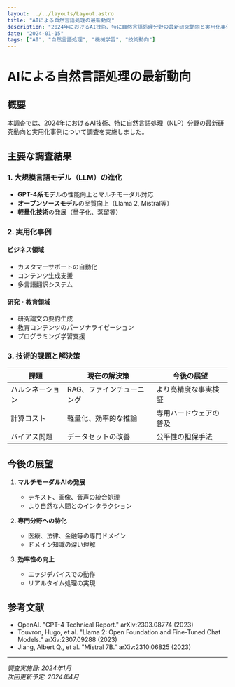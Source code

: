 ```yaml
---
layout: ../../layouts/Layout.astro
title: "AIによる自然言語処理の最新動向"
description: "2024年におけるAI技術、特に自然言語処理分野の最新研究動向と実用化事例について調査した結果をまとめています。"
date: "2024-01-15"
tags: ["AI", "自然言語処理", "機械学習", "技術動向"]
---
```


# AIによる自然言語処理の最新動向

## 概要

本調査では、2024年におけるAI技術、特に自然言語処理（NLP）分野の最新研究動向と実用化事例について調査を実施しました。

## 主要な調査結果

### 1. 大規模言語モデル（LLM）の進化

- **GPT-4系モデル**の性能向上とマルチモーダル対応
- **オープンソースモデル**の品質向上（Llama 2, Mistral等）
- **軽量化技術**の発展（量子化、蒸留等）

### 2. 実用化事例

#### ビジネス領域
- カスタマーサポートの自動化
- コンテンツ生成支援
- 多言語翻訳システム

#### 研究・教育領域
- 研究論文の要約生成
- 教育コンテンツのパーソナライゼーション
- プログラミング学習支援

### 3. 技術的課題と解決策

| 課題 | 現在の解決策 | 今後の展望 |
|------|-------------|-----------|
| ハルシネーション | RAG、ファインチューニング | より高精度な事実検証 |
| 計算コスト | 軽量化、効率的な推論 | 専用ハードウェアの普及 |
| バイアス問題 | データセットの改善 | 公平性の担保手法 |

## 今後の展望

1. **マルチモーダルAIの発展**
   - テキスト、画像、音声の統合処理
   - より自然な人間とのインタラクション

2. **専門分野への特化**
   - 医療、法律、金融等の専門ドメイン
   - ドメイン知識の深い理解

3. **効率性の向上**
   - エッジデバイスでの動作
   - リアルタイム処理の実現

## 参考文献

- OpenAI. "GPT-4 Technical Report." arXiv:2303.08774 (2023)
- Touvron, Hugo, et al. "Llama 2: Open Foundation and Fine-Tuned Chat Models." arXiv:2307.09288 (2023)
- Jiang, Albert Q., et al. "Mistral 7B." arXiv:2310.06825 (2023)

---

*調査実施日: 2024年1月*  
*次回更新予定: 2024年4月*